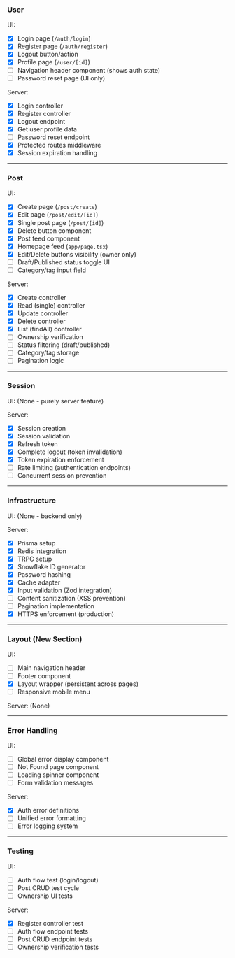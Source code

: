 ### User
UI:
- [x] Login page (`/auth/login`)
- [x] Register page (`/auth/register`)
- [x] Logout button/action
- [x] Profile page (`/user/[id]`)
- [ ] Navigation header component (shows auth state)
- [ ] Password reset page (UI only)

Server:
- [x] Login controller
- [x] Register controller
- [x] Logout endpoint
- [x] Get user profile data
- [ ] Password reset endpoint
- [x] Protected routes middleware
- [x] Session expiration handling

---

### Post
UI:
- [x] Create page (`/post/create`)
- [x] Edit page (`/post/edit/[id]`)
- [x] Single post page (`/post/[id]`)
- [x] Delete button component
- [x] Post feed component
- [x] Homepage feed (`app/page.tsx`)
- [x] Edit/Delete buttons visibility (owner only)
- [ ] Draft/Published status toggle UI
- [ ] Category/tag input field

Server:
- [x] Create controller
- [x] Read (single) controller
- [x] Update controller
- [x] Delete controller
- [x] List (findAll) controller
- [ ] Ownership verification
- [ ] Status filtering (draft/published)
- [ ] Category/tag storage
- [ ] Pagination logic

---

### Session
UI: (None - purely server feature)

Server:
- [x] Session creation
- [x] Session validation
- [x] Refresh token
- [x] Complete logout (token invalidation)
- [x] Token expiration enforcement
- [ ] Rate limiting (authentication endpoints)
- [ ] Concurrent session prevention

---

### Infrastructure
UI: (None - backend only)

Server:
- [x] Prisma setup
- [x] Redis integration
- [x] TRPC setup
- [x] Snowflake ID generator
- [x] Password hashing
- [x] Cache adapter
- [x] Input validation (Zod integration)
- [ ] Content sanitization (XSS prevention)
- [ ] Pagination implementation
- [x] HTTPS enforcement (production)

---

### Layout (New Section)
UI:
- [ ] Main navigation header
- [ ] Footer component
- [x] Layout wrapper (persistent across pages)
- [ ] Responsive mobile menu

Server: (None)

---

### Error Handling
UI:
- [ ] Global error display component
- [ ] Not Found page component
- [ ] Loading spinner component
- [ ] Form validation messages

Server:
- [x] Auth error definitions
- [ ] Unified error formatting
- [ ] Error logging system

---

### Testing
UI:
- [ ] Auth flow test (login/logout)
- [ ] Post CRUD test cycle
- [ ] Ownership UI tests

Server:
- [x] Register controller test
- [ ] Auth flow endpoint tests
- [ ] Post CRUD endpoint tests
- [ ] Ownership verification tests